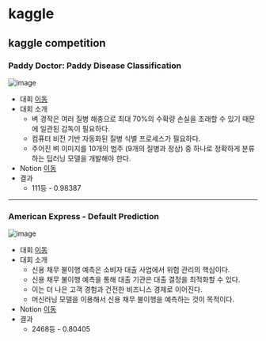 # kaggle
kaggle competition
----
### Paddy Doctor: Paddy Disease Classification
![image](https://user-images.githubusercontent.com/10412752/188301248-2764c4e7-3fde-4c54-b3b2-23f1aa0fd50e.png)
* 대회 [이동](https://www.kaggle.com/competitions/paddy-disease-classification/overview)
* 대회 소개
  * 벼 경작은 여러 질병 해충으로 최대 70%의 수확량 손실을 초래할 수 있기 때문에 일관된 감독이 필요하다.
  * 컴퓨터 비전 기반 자동화된 질병 식별 프로세스가 필요하다.
  * 주어진 벼 이미지를 10개의 범주 (9개의 질병과 정상) 중 하나로 정확하게 분류하는 딥러닝 모델을 개발해야 한다.
* Notion [이동](https://hypnotic-canid-f79.notion.site/Paddy-Doctor-Paddy-Disease-Classification-be7b7399a39e439a9bd2fc4b1efddd35)
* 결과
  * 111등 - 0.98387
----
### American Express - Default Prediction
![image](https://user-images.githubusercontent.com/10412752/188801248-3bb8034a-2249-4bf5-b19f-f5103364d378.png)
* 대회 [이동](https://www.kaggle.com/c/amex-default-prediction)
* 대회 소개
  * 신용 채무 불이행 예측은 소비자 대출 사업에서 위험 관리의 핵심이다.
  * 신용 채무 불이행 예측을 통해 대출 기관은 대출 결정을 최적화할 수 있다.
  * 이는 더 나은 고객 경험과 건전한 비즈니스 경제로 이어진다.
  * 머신러닝 모델을 이용해서 신용 채무 불이행을 예측하는 것이 목적이다.
* Notion [이동](https://hypnotic-canid-f79.notion.site/American-Express-Default-Prediction-c01ec51673f242e39e1a03a07f9f65d1)
* 결과
  * 2468등 - 0.80405
